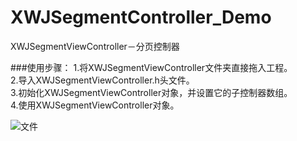 # XWJSegmentController_Demo
XWJSegmentViewController－分页控制器

###使用步骤：
1.将XWJSegmentViewController文件夹直接拖入工程。  
2.导入XWJSegmentViewController.h头文件。  
3.初始化XWJSegmentViewController对象，并设置它的子控制器数组。  
4.使用XWJSegmentViewController对象。

![文件](file:///Users/qianfeng/Pictures/Snip20160926_2.png)
